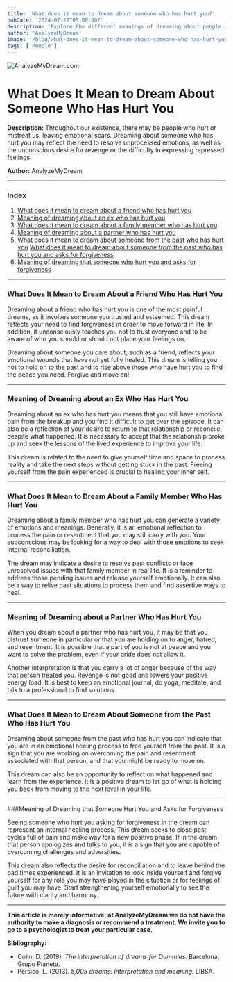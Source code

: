 ```yaml
---
title: 'What does it mean to dream about someone who has hurt you?'
pubDate: '2024-07-27T05:00:00Z'
description: 'Explore the different meanings of dreaming about people who have hurt you, from the need to resolve unprocessed emotions to the unconscious desire for revenge.'
author: 'AnalyzeMyDream'
image: '/blog/what-does-it-mean-to-dream-about-someone-who-has-hurt-you.jpeg'
tags: ['People']
---
```


![AnalyzeMyDream.com](/blog/what-does-it-mean-to-dream-about-someone-who-has-hurt-you.jpeg)

# What Does It Mean to Dream About Someone Who Has Hurt You

**Description:** Throughout our existence, there may be people who hurt or mistreat us, leaving emotional scars. Dreaming about someone who has hurt you may reflect the need to resolve unprocessed emotions, as well as the unconscious desire for revenge or the difficulty in expressing repressed feelings.

**Author:** AnalyzeMyDream

---

### Index

1. [What does it mean to dream about a friend who has hurt you](#what-does-it-mean-to-dream-about-a-friend-who-has-hurt-you)
2. [Meaning of dreaming about an ex who has hurt you](#meaning-of-dreaming-about-an-ex-who-has-hurt-you)
3. [What does it mean to dream about a family member who has hurt you](#what-does-it-mean-to-dream-about-a-family-member-who-has-hurt-you)
4. [Meaning of dreaming about a partner who has hurt you](#meaning-of-dreaming-about-a-partner-who-has-hurt-you)
5. [What does it mean to dream about someone from the past who has hurt you](#meaning-of-dreaming-about-a-partner-who-has-hurt-you)
[What does it mean to dream about someone from the past who has hurt you and asks for forgiveness](#what-does-it-mean-to-dream-about-someone-from-the-past-who-has-hurt-you)
6. [Meaning of dreaming that someone who hurt you and asks for forgiveness](#meaning-of-dreaming-that-someone-who-hurt-you-and-asks-for-forgiveness)

---

### What Does It Mean to Dream About a Friend Who Has Hurt You

Dreaming about a friend who has hurt you is one of the most painful dreams, as it involves someone you trusted and esteemed. This dream reflects your need to find forgiveness in order to move forward in life. In addition, it unconsciously teaches you not to trust everyone and to be aware of who you should or should not place your feelings on.

Dreaming about someone you care about, such as a friend, reflects your emotional wounds that have not yet fully healed. This dream is telling you not to hold on to the past and to rise above those who have hurt you to find the peace you need. Forgive and move on!

---

### Meaning of Dreaming about an Ex Who Has Hurt You

Dreaming about an ex who has hurt you means that you still have emotional pain from the breakup and you find it difficult to get over the episode. It can also be a reflection of your desire to return to that relationship or reconcile, despite what happened. It is necessary to accept that the relationship broke up and seek the lessons of the lived experience to improve your life.

This dream is related to the need to give yourself time and space to process reality and take the next steps without getting stuck in the past. Freeing yourself from the pain experienced is crucial to healing your inner self.

---

### What Does It Mean to Dream About a Family Member Who Has Hurt You

Dreaming about a family member who has hurt you can generate a variety of emotions and meanings. Generally, it is an emotional reflection to process the pain or resentment that you may still carry with you. Your subconscious may be looking for a way to deal with those emotions to seek internal reconciliation.

The dream may indicate a desire to resolve past conflicts or face unresolved issues with that family member in real life. It is a reminder to address those pending issues and release yourself emotionally. It can also be a way to relive past situations to process them and find assertive ways to heal.

---

### Meaning of Dreaming about a Partner Who Has Hurt You

When you dream about a partner who has hurt you, it may be that you distrust someone in particular or that you are holding on to anger, hatred, and resentment. It is possible that a part of you is not at peace and you want to solve the problem, even if your pride does not allow it.

Another interpretation is that you carry a lot of anger because of the way that person treated you. Revenge is not good and lowers your positive energy load. It is best to keep an emotional journal, do yoga, meditate, and talk to a professional to find solutions.

---

### What Does It Mean to Dream About Someone from the Past Who Has Hurt You

Dreaming about someone from the past who has hurt you can indicate that you are in an emotional healing process to free yourself from the past. It is a sign that you are working on overcoming the pain and resentment associated with that person, and that you might be ready to move on.

This dream can also be an opportunity to reflect on what happened and learn from the experience. It is a positive dream to let go of what is holding you back from moving to the next level in your life.

---

###Meaning of Dreaming that Someone Hurt You and Asks for Forgiveness

Seeing someone who hurt you asking for forgiveness in the dream can represent an internal healing process. This dream seeks to close past cycles full of pain and make way for a new positive phase. If in the dream that person apologizes and talks to you, it is a sign that you are capable of overcoming challenges and adversities.

This dream also reflects the desire for reconciliation and to leave behind the bad times experienced. It is an invitation to look inside yourself and forgive yourself for any role you may have played in the situation or for feelings of guilt you may have. Start strengthening yourself emotionally to see the future with clarity and harmony.

---

**This article is merely informative; at AnalyzeMyDream we do not have the authority to make a diagnosis or recommend a treatment. We invite you to go to a psychologist to treat your particular case.**

**Bibliography:**

- Colin, D. (2019). _The interpretation of dreams for Dummies_. Barcelona: Grupo Planeta.
- Pérsico, L. (2013). _5,005 dreams: interpretation and meaning_. LIBSA.